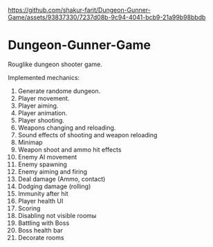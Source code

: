 https://github.com/shakur-farit/Dungeon-Gunner-Game/assets/93837330/7237d08b-9c94-4041-bcb9-21a99b98bbdb

# Dungeon-Gunner-Game
Rouglike dungeon shooter game.

Implemented mechanics:
 1. Generate randome dungeon.
 2. Player movement.
 3. Player aiming.
 4. Player animation.
 5. Player shooting.
 6. Weapons changing and reloading.
 7. Sound effects of shooting and weapon reloading
 8. Minimap
 9. Weapon shoot and ammo hit effects
 10. Enemy AI movement
 11. Enemy spawning
 12. Enemy aiming and firing
 13. Deal damage (Ammo, contact)
 14. Dodging damage (rolling)
 15. Immunity after hit
 16. Player health UI
 17. Scoring
 18. Disabling  not visible roomы
 19. Battling with Boss
 20. Boss health bar
 21. Decorate rooms
